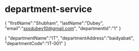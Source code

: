 # department-service

{
	"firstName":"Shubham",
	"lastName":"Dubey",
	"email":"sssdubey10@gmail.com",
	"departmentId":"1"
}



{
	"departmentName":"IT",
	"departmentAddress":"baidyabati",
	"departmentCode":"IT-001"
}
